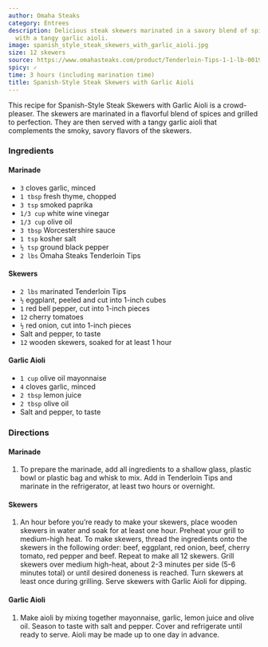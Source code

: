 ```yaml
---
author: Omaha Steaks
category: Entrees
description: Delicious steak skewers marinated in a savory blend of spices and served
  with a tangy garlic aioli.
image: spanish_style_steak_skewers_with_garlic_aioli.jpg
size: 12 skewers
source: https://www.omahasteaks.com/product/Tenderloin-Tips-1-1-lb-00194?SRC=RZ0638
spicy: ✓
time: 3 hours (including marination time)
title: Spanish-Style Steak Skewers with Garlic Aioli
---
```

This recipe for Spanish-Style Steak Skewers with Garlic Aioli is a crowd-pleaser. The skewers are marinated in a flavorful blend of spices and grilled to perfection. They are then served with a tangy garlic aioli that complements the smoky, savory flavors of the skewers.

### Ingredients

#### Marinade
* `3` cloves garlic, minced
* `1 tbsp` fresh thyme, chopped
* `3 tsp` smoked paprika
* `1/3 cup` white wine vinegar
* `1/3 cup` olive oil
* `3 tbsp` Worcestershire sauce
* `1 tsp` kosher salt
* `½ tsp` ground black pepper
* `2 lbs` Omaha Steaks Tenderloin Tips

#### Skewers
* `2 lbs` marinated Tenderloin Tips
* `½` eggplant, peeled and cut into 1-inch cubes
* `1` red bell pepper, cut into 1-inch pieces
* `12` cherry tomatoes
* `½` red onion, cut into 1-inch pieces
* Salt and pepper, to taste
* `12` wooden skewers, soaked for at least 1 hour

#### Garlic Aioli
* `1 cup` olive oil mayonnaise
* `4` cloves garlic, minced
* `2 tbsp` lemon juice
* `2 tbsp` olive oil
* Salt and pepper, to taste

### Directions

#### Marinade
1. To prepare the marinade, add all ingredients to a shallow glass, plastic bowl or plastic bag and whisk to mix. Add in Tenderloin Tips and marinate in the refrigerator, at least two hours or overnight.

#### Skewers
1. An hour before you’re ready to make your skewers, place wooden skewers in water and soak for at least one hour. Preheat your grill to medium-high heat. To make skewers, thread the ingredients onto the skewers in the following order: beef, eggplant, red onion, beef, cherry tomato, red pepper and beef. Repeat to make all 12 skewers. Grill skewers over medium high-heat, about 2-3 minutes per side (5-6 minutes total) or until desired doneness is reached. Turn skewers at least once during grilling. Serve skewers with Garlic Aioli for dipping.

#### Garlic Aioli
1. Make aioli by mixing together mayonnaise, garlic, lemon juice and olive oil. Season to taste with salt and pepper. Cover and refrigerate until ready to serve. Aioli may be made up to one day in advance.